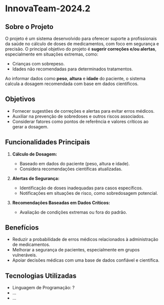 # InnovaTeam-2024.2

## Sobre o Projeto

O projeto é um sistema desenvolvido para oferecer suporte a profissionais da saúde no cálculo de doses de medicamentos, com foco em segurança e precisão. O principal objetivo do projeto é **sugerir correções e/ou alertas**, especialmente em situações extremas, como:

- Crianças com sobrepeso.
- Idades não recomendadas para determinados tratamentos.

Ao informar dados como **peso**, **altura** e **idade** do paciente, o sistema calcula a dosagem recomendada com base em dados científicos. 

## Objetivos

- Fornecer sugestões de correções e alertas para evitar erros médicos.
- Auxiliar na prevenção de sobredoses e outros riscos associados.
- Considerar fatores como pontos de referência e valores críticos ao gerar a dosagem.

## Funcionalidades Principais

1. **Cálculo de Dosagem:** 
   - Baseado em dados do paciente (peso, altura e idade).
   - Considera recomendações científicas atualizadas.

2. **Alertas de Segurança:**
   - Identificação de doses inadequadas para casos específicos.
   - Notificações em situações de risco, como sobredosagem potencial.

3. **Recomendações Baseadas em Dados Críticos:**
   - Avaliação de condições extremas ou fora do padrão.

## Benefícios

- Reduzir a probabilidade de erros médicos relacionados à administração de medicamentos.
- Melhorar a segurança de pacientes, especialmente em grupos vulneráveis.
- Apoiar decisões médicas com uma base de dados confiável e científica.

## Tecnologias Utilizadas

- Linguagem de Programação: ?
- ...
- ...
